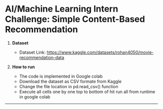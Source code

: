 # AI/Machine Learning Intern Challenge: Simple Content-Based Recommendation

1. **Dataset**  
   - Dataset Link: https://www.kaggle.com/datasets/rohan4050/movie-recommendation-data

2. **How to run**
   - The code is implemented in Google colab
   - Download the dataset as CSV formate from Kaggle
   - Change the file location in pd.read_csv() function
   - Execute all cells one by one top to bottom of hit run all from runtime in google colab
---
